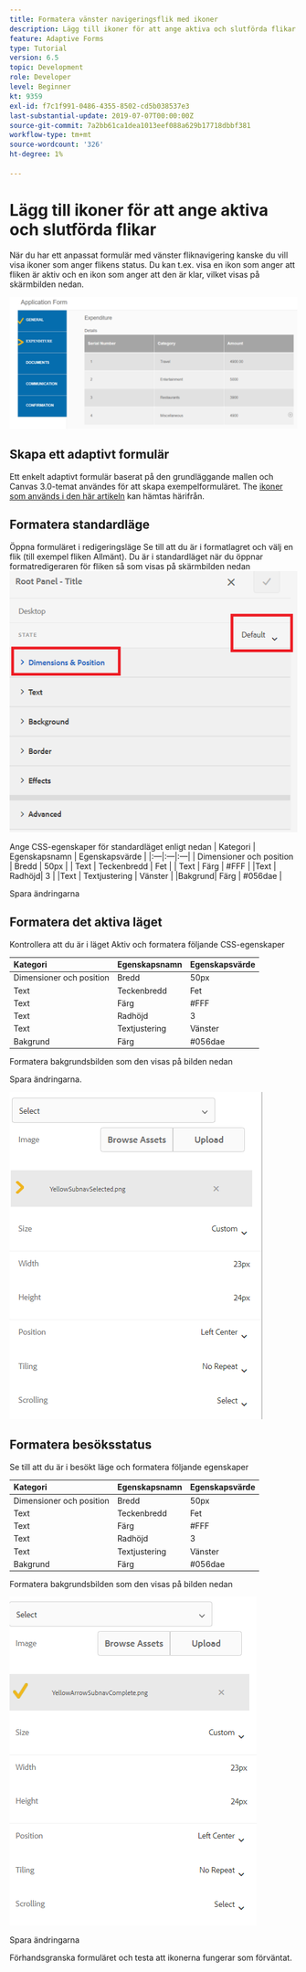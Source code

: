 ```yaml
---
title: Formatera vänster navigeringsflik med ikoner
description: Lägg till ikoner för att ange aktiva och slutförda flikar
feature: Adaptive Forms
type: Tutorial
version: 6.5
topic: Development
role: Developer
level: Beginner
kt: 9359
exl-id: f7c1f991-0486-4355-8502-cd5b038537e3
last-substantial-update: 2019-07-07T00:00:00Z
source-git-commit: 7a2bb61ca1dea1013eef088a629b17718dbbf381
workflow-type: tm+mt
source-wordcount: '326'
ht-degree: 1%

---
```


# Lägg till ikoner för att ange aktiva och slutförda flikar

När du har ett anpassat formulär med vänster fliknavigering kanske du vill visa ikoner som anger flikens status. Du kan t.ex. visa en ikon som anger att fliken är aktiv och en ikon som anger att den är klar, vilket visas på skärmbilden nedan.

![verktygsfältsavstånd](assets/active-completed.png)

## Skapa ett adaptivt formulär

Ett enkelt adaptivt formulär baserat på den grundläggande mallen och Canvas 3.0-temat användes för att skapa exempelformuläret.
The [ikoner som används i den här artikeln](assets/icons.zip) kan hämtas härifrån.


## Formatera standardläge

Öppna formuläret i redigeringsläge Se till att du är i formatlagret och välj en flik (till exempel fliken Allmänt).
Du är i standardläget när du öppnar formatredigeraren för fliken så som visas på skärmbilden nedan
![navigeringsflik](assets/navigation-tab.png)

Ange CSS-egenskaper för standardläget enligt nedan | Kategori | Egenskapsnamn | Egenskapsvärde | |:—|:—|:—| | Dimensioner och position | Bredd | 50px | | Text | Teckenbredd | Fet | | Text | Färg | #FFF | |Text | Radhöjd| 3 | |Text | Textjustering | Vänster | |Bakgrund| Färg | #056dae |

Spara ändringarna

## Formatera det aktiva läget

Kontrollera att du är i läget Aktiv och formatera följande CSS-egenskaper

| Kategori | Egenskapsnamn | Egenskapsvärde |
|:---|:---|:---|
| Dimensioner och position | Bredd | 50px |
| Text | Teckenbredd | Fet |
| Text | Färg | #FFF |
| Text | Radhöjd | 3 |
| Text | Textjustering | Vänster |
| Bakgrund | Färg | #056dae |

Formatera bakgrundsbilden som den visas på bilden nedan

Spara ändringarna.



![active-state](assets/active-state.png)

## Formatera besöksstatus

Se till att du är i besökt läge och formatera följande egenskaper

| Kategori | Egenskapsnamn | Egenskapsvärde |
|:---|:---|:---|
| Dimensioner och position | Bredd | 50px |
| Text | Teckenbredd | Fet |
| Text | Färg | #FFF |
| Text | Radhöjd | 3 |
| Text | Textjustering | Vänster |
| Bakgrund | Färg | #056dae |

Formatera bakgrundsbilden som den visas på bilden nedan


![besökt-state](assets/visited-state.png)

Spara ändringarna

Förhandsgranska formuläret och testa att ikonerna fungerar som förväntat.
